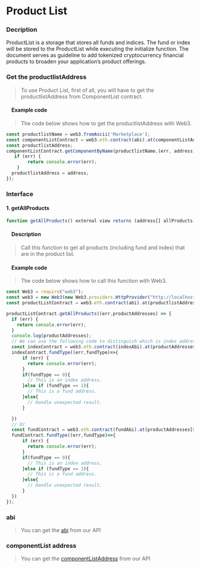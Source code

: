 # Product List

### Decription
ProductList is a storage that stores all funds and indices. The fund or index will be stored to the ProductList while executing the initialize function. The document serves as guideline to add tokenized cryptocurrency financial products to broaden your application’s product offerings.

### Get the productlistAddress
> To use Product List, first of all, you will have to get the productlistAddress from ComponentList contract.

#### &emsp;Example code
> The code below shows how to get the productlistAddress with Web3.

```javascript
const productlistName = web3.fromAscii('Marketplace');
const componentListContract = web3.eth.contract(abi).at(componentListAddress);
const productlistAddress;
componentListContract.getComponentByName(productlistName,(err, address)=>{
   if (err) {
        return console.error(err);
    }
  productlistAddress = address;
});
```

### Interface

#### 1. getAllProducts

```javascript
function getAllProducts() external view returns (address[] allProducts);
```

#### &emsp;Description
> Call this function to get all products (including fund and index) that are in the product list.

#### &emsp;Example code
> The code below shows how to call this function with Web3.

```javascript
const Web3 = require("web3");
const web3 = new Web3(new Web3.providers.HttpProvider("http://localhost:8545"));
const productListContract = web3.eth.contract(abi).at(productlistAddress);

productListContract.getAllProducts((err,productAddresses) => {
  if (err) {
    return console.error(err);
  }
  console.log(productAddresses);
  // We can use the following code to distinguish which is index address or fund address.
  const indexContract = web3.eth.contract(indexAbi).at(productAddresses[0])
  indexContract.fundType((err,fundType)=>{
      if (err) {
        return console.error(err);
      }
      if(fundType == 0){
        // This is an index address.
      }else if (fundType == 1){
        // This is a fund address.
      }else{
        // Handle unexpected result.
      }

  })
  // Or
  const fundContract = web3.eth.contract(fundAbi).at(productAddresses[0])
  fundContract.fundType((err,fundType)=>{
      if (err) {
        return console.error(err);
      }
      if(fundType == 0){
        // This is an index address.
      }else if (fundType == 1){
        // This is a fund address.
      }else{
        // Handle unexpected result.
      }
  })
});
```

### abi
> You can get the [abi](http://www.olympus.io/olympusProtocols/marketplace/abi) from our API

### componentList address
> You can get the [componentListAddress](http://www.olympus.io/olympusProtocols/marketplace/abi) from our API
